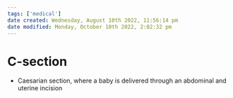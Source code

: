 ```yaml
---
tags: ['medical']
date created: Wednesday, August 10th 2022, 11:56:14 pm
date modified: Monday, October 10th 2022, 2:02:32 pm
---
```


# C-section
- Caesarian section, where a baby is delivered through an abdominal and uterine incision




